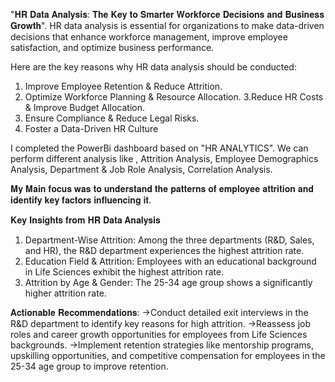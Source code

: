 "𝐇𝐑 𝐃𝐚𝐭𝐚 𝐀𝐧𝐚𝐥𝐲𝐬𝐢𝐬: 𝐓𝐡𝐞 𝐊𝐞𝐲 𝐭𝐨 𝐒𝐦𝐚𝐫𝐭𝐞𝐫 𝐖𝐨𝐫𝐤𝐟𝐨𝐫𝐜𝐞 𝐃𝐞𝐜𝐢𝐬𝐢𝐨𝐧𝐬 𝐚𝐧𝐝 𝐁𝐮𝐬𝐢𝐧𝐞𝐬𝐬 𝐆𝐫𝐨𝐰𝐭𝐡".
HR data analysis is essential for organizations to make data-driven decisions that enhance workforce management, improve employee satisfaction, and optimize business performance.

Here are the key reasons why HR data analysis should be conducted:
1. Improve Employee Retention & Reduce Attrition.
2. Optimize Workforce Planning & Resource Allocation.
3.Reduce HR Costs & Improve Budget Allocation.
4. Ensure Compliance & Reduce Legal Risks.
5. Foster a Data-Driven HR Culture

I completed the PowerBi dashboard based on "HR ANALYTICS". We can perform different analysis like , Attrition Analysis, Employee Demographics Analysis, Department & Job Role Analysis, Correlation Analysis.

𝐌𝐲 𝐌𝐚𝐢𝐧 𝐟𝐨𝐜𝐮𝐬 𝐰𝐚𝐬 𝐭𝐨 𝐮𝐧𝐝𝐞𝐫𝐬𝐭𝐚𝐧𝐝 𝐭𝐡𝐞 𝐩𝐚𝐭𝐭𝐞𝐫𝐧𝐬 𝐨𝐟 𝐞𝐦𝐩𝐥𝐨𝐲𝐞𝐞 𝐚𝐭𝐭𝐫𝐢𝐭𝐢𝐨𝐧 𝐚𝐧𝐝 𝐢𝐝𝐞𝐧𝐭𝐢𝐟𝐲 𝐤𝐞𝐲 𝐟𝐚𝐜𝐭𝐨𝐫𝐬 𝐢𝐧𝐟𝐥𝐮𝐞𝐧𝐜𝐢𝐧𝐠 𝐢𝐭.

𝐊𝐞𝐲 𝐈𝐧𝐬𝐢𝐠𝐡𝐭𝐬 𝐟𝐫𝐨𝐦 𝐇𝐑 𝐃𝐚𝐭𝐚 𝐀𝐧𝐚𝐥𝐲𝐬𝐢𝐬
1. Department-Wise Attrition: Among the three departments (R&D, Sales, and HR), the R&D department experiences the highest attrition rate. 
2. Education Field & Attrition: Employees with an educational background in Life Sciences exhibit the highest attrition rate.
3. Attrition by Age & Gender: The 25-34 age group shows a significantly higher attrition rate.

𝐀𝐜𝐭𝐢𝐨𝐧𝐚𝐛𝐥𝐞 𝐑𝐞𝐜𝐨𝐦𝐦𝐞𝐧𝐝𝐚𝐭𝐢𝐨𝐧𝐬:
->Conduct detailed exit interviews in the R&D department to identify key reasons for high attrition.
->Reassess job roles and career growth opportunities for employees from Life Sciences backgrounds.
->Implement retention strategies like mentorship programs, upskilling opportunities, and competitive compensation for employees in the 25-34 age group to improve retention.
